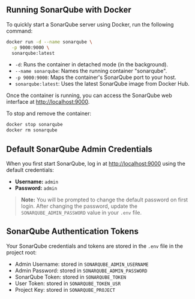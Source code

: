 ## Running SonarQube with Docker

To quickly start a SonarQube server using Docker, run the following command:

```bash
docker run -d --name sonarqube \
  -p 9000:9000 \
  sonarqube:latest
```

- `-d`: Runs the container in detached mode (in the background).
- `--name sonarqube`: Names the running container "sonarqube".
- `-p 9000:9000`: Maps the container's SonarQube port to your host.
- `sonarqube:latest`: Uses the latest SonarQube image from Docker Hub.

Once the container is running, you can access the SonarQube web interface at [http://localhost:9000](http://localhost:9000).

To stop and remove the container:

```bash
docker stop sonarqube
docker rm sonarqube
```

## Default SonarQube Admin Credentials

When you first start SonarQube, log in at [http://localhost:9000](http://localhost:9000) using the default credentials:

- **Username:** `admin`
- **Password:** `admin`

> **Note:** You will be prompted to change the default password on first login. After changing the password, update the `SONARQUBE_ADMIN_PASSWORD` value in your `.env` file.
>

## SonarQube Authentication Tokens

Your SonarQube credentials and tokens are stored in the `.env` file in the project root:
- Admin Username: stored in `SONARQUBE_ADMIN_USERNAME`
- Admin Password: stored in `SONARQUBE_ADMIN_PASSWORD`
- SonarQube Token: stored in `SONARQUBE_TOKEN`
- User Token: stored in `SONARQUBE_TOKEN_USR`
- Project Key: stored in `SONARQUBE_PROJECT`




